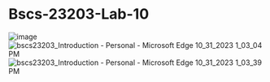 # Bscs-23203-Lab-10
![image](https://github.com/Sumamah44/Bscs-23203-Lab-10/assets/149416416/1c83581c-c377-459b-98bb-1eed0b8b06f5)
![bscs23203_Introduction - Personal - Microsoft​ Edge 10_31_2023 1_03_04 PM](https://github.com/Sumamah44/Bscs-23203-Lab-10/assets/149416416/3e04d111-4d43-437f-a16c-7408226484c3)
![bscs23203_Introduction - Personal - Microsoft​ Edge 10_31_2023 1_03_39 PM](https://github.com/Sumamah44/Bscs-23203-Lab-10/assets/149416416/15d54ca5-ba96-4d6f-9f8d-d441568ddb2a)
